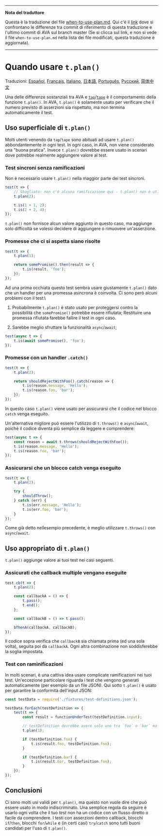 ___
**Nota del traduttore**

Questa è la traduzione del file [when-to-use-plan.md](https://github.com/avajs/ava/blob/master/docs/recipes/when-to-use-plan.md). Qui c'è il [link](https://github.com/avajs/ava/compare/c09462c3e515c41da8177a3d9ba5fb0f19759653...master#diff-0730bb7c2e8f9ea2438b52e419dd86c9) dove si confrontano le differenze tra commit di riferimento di questa traduzione e l'ultimo commit di AVA sul branch master (Se si clicca sul link, e non si vede il file `when-to-use-plan.md` nella lista dei file modificati, questa traduzione è aggiornata).
___

# Quando usare `t.plan()`

Traduzioni: [Español](https://github.com/avajs/ava-docs/blob/master/es_ES/docs/recipes/when-to-use-plan.md), [Français](https://github.com/avajs/ava-docs/blob/master/fr_FR/docs/recipes/when-to-use-plan.md), [Italiano](https://github.com/avajs/ava-docs/blob/master/it_IT/docs/recipes/when-to-use-plan.md), [日本語](https://github.com/avajs/ava-docs/blob/master/ja_JP/docs/recipes/when-to-use-plan.md),  [Português](https://github.com/avajs/ava-docs/blob/master/pt_BR/docs/recipes/when-to-use-plan.md), [Русский](https://github.com/avajs/ava-docs/blob/master/ru_RU/docs/recipes/when-to-use-plan.md), [简体中文](https://github.com/avajs/ava-docs/blob/master/zh_CN/docs/recipes/when-to-use-plan.md)

Una delle differenze sostanziali tra AVA e [`tap`](https://github.com/tapjs/node-tap)/[`tape`](https://github.com/substack/tape) è il comportamento della funzione `t.plan()`. In AVA, `t.plan()` è solamente usato per verificare che il numero previsto di asserzioni sia rispettato, ma non termina automaticamente il test.

## Uso superficiale di `t.plan()`

Molti utenti venendo da `tap`/`tape` sono abituati ad usare `t.plan()` abbondantemente in ogni test. In ogni caso, in AVA, non viene considerato una "buona pratica". Invece `t.plan()` dovrebbe essere usato in scenari dove potrebbe realmente aggiungere valore al test.

### Test sincroni senza ramificazioni

Non è necessario usare `t.plan()` nella maggior parte dei test sincroni.

```js
test(t => {
	// Sbagliato: non c'è alcuna ramificazione qui - t.plan() non è utile
	t.plan(2);

	t.is(1 + 1, 2);
	t.is(2 + 2, 4);
});
```

`t.plan()` non fornisce alcun valore aggiunto in questo caso, ma aggiunge solo difficoltà se volessi decidere di aggiungere o rimuovere un'asserzione.

### Promesse che ci si aspetta siano risolte

```js
test(t => {
	t.plan(1);

	return somePromise().then(result => {
		t.is(result, 'foo');
	});
});
```

Ad una prima occhiata questo test sembra usare giustamente `t.plan()` dato che un handler per una promessa asincrona è coinvolta. Ci sono però alcuni problemi con il test:\

1. Probabilmente `t.plan()` è stato usato per proteggersi contro la possibilità che `somePromise()` potrebbe essere rifiutata; Restituire una promessa rifiutata farebbe fallire il test in ogni caso.

2. Sarebbe meglio sfruttare la funzionalità `async`/`await`;

```js
test(async t => {
	t.is(await somePromise(), 'foo');
});
```

### Promesse con un handler `.catch()`

```js
test(t => {
	t.plan(2);

	return shouldRejectWithFoo().catch(reason => {
		t.is(reason.message, 'Hello');
		t.is(reason.foo, 'bar');
	});
});
```

In questo caso `t.plan()` viene usato per assicurarsi che il codice nel blocco `catch` venga eseguito.

Un'alternativa migliore può essere l'utilizzo di `t.throws()` e `async`/`await`, poichè il codice diventa più semplice da leggere e comprendere:

```js
test(async t => {
	const reason = await t.throws(shouldRejectWithFoo());
	t.is(reason.message, 'Hello');
	t.is(reason.foo, 'bar');
});
```

### Assicurarsi che un blocco catch venga eseguito

```js
test(t => {
	t.plan(2);

	try {
		shouldThrow();
	} catch (err) {
		t.is(err.message, 'Hello');
		t.is(err.foo, 'bar');
	}
});
```

Come già detto nellesempio precedente, è meglio utilizzare `t.throws()` con `async`/`await`.

## Uso appropriato di `t.plan()`

`t.plan()` aggiunge valore ai tuoi test nei casi seguenti.

### Assicurati che callback multiple vengano eseguite

```js
test.cb(t => {
	t.plan(2);

	const callbackA = () => {
		t.pass();
		t.end();
	};

	const callbackB = () => t.pass();

	bThenA(callbackA, callbackB);
});
```

Il codice sopra verifica che `callbackB` sia chiamata prima (ed una sola volta), seguita poi da `callbackA`. Ogni altra combinazione non soddisferebbe la soglia impostata.

### Test con raminificazioni

In molti scenari, è una cattiva idea usare complicate ramificazioni nei tuoi test. Un'eccezione particolare riguarda i test che vengono generati automaticamente (per esempio da un file JSON). Qui sotto `t.plan()` è usato per garantire la conformità dell'input JSON:

```js
const testData = require('./fixtures/test-definitions.json');

testData.forEach(testDefinition => {
	test(t => {
		const result = functionUnderTest(testDefinition.input);

		// testDefinition dovrebbe avere solo uno tra `foo` o `bar` ma non entrambi
		t.plan(1);

		if (testDefinition.foo) {
			t.is(result.foo, testDefinition.foo);
		}

		if (testDefinition.bar) {
			t.is(result.bar, testDefinition.foo);
		}
	});
});
```

## Conclusioni

Ci sono molti usi validi per `t.plan()`, ma questo non vuole dire che può essere usato in modo indiscriminato. Una semplice regola da seguire è usarlo ogni volta che il tuo *test* non ha un codice con un flusso diretto o facile da comprendere. I testi con asserzioni dentro callback, blocchi `if`/`then`, blocchi `for`/`while` e (in certi casi) `try`/`catch` sono tutti buoni candidati per l'uso di `t.plan()`.
